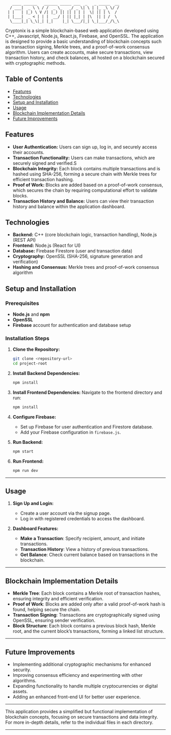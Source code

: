 

```
   ____ ______   ______ _____ ___  _   _ _____  __ 
  / ___|  _ \ \ / /  _ \_   _/ _ \| \ | |_ _\ \/ / 
 | |   | |_) \ V /| |_) || || | | |  \| || | \  /  
 | |___|  _ < | | |  __/ | || |_| | |\  || | /  \  
  \____|_| \_\|_| |_|    |_| \___/|_| \_|___/_/\_\ 
```

Cryptonix is a simple blockchain-based web application developed using C++, Javascript, Node.js, React.js, Firebase, and OpenSSL. The application is designed to provide a basic understanding of blockchain concepts such as transaction signing, Merkle trees, and a proof-of-work consensus algorithm. Users can create accounts, make secure transactions, view transaction history, and check balances, all hosted on a blockchain secured with cryptographic methods.

## Table of Contents
- [Features](#features)
- [Technologies](#technologies)
- [Setup and Installation](#setup-and-installation)
- [Usage](#usage)
- [Blockchain Implementation Details](#blockchain-implementation-details)
- [Future Improvements](#future-improvements)


## Features
- **User Authentication:** Users can sign up, log in, and securely access their accounts.
- **Transaction Functionality:** Users can make transactions, which are securely signed and verified.S
- **Blockchain Integrity:** Each block contains multiple transactions and is hashed using SHA-256, forming a secure chain with Merkle trees for efficient transaction hashing.
- **Proof of Work:** Blocks are added based on a proof-of-work consensus, which secures the chain by requiring computational effort to validate blocks.
- **Transaction History and Balance:** Users can view their transaction history and balance within the application dashboard.

## Technologies
- **Backend:** C++ (core blockchain logic, transaction handling), Node.js (REST API)
- **Frontend:** Node.js (React for UI)
- **Database:** Firebase Firestore (user and transaction data)
- **Cryptography:** OpenSSL (SHA-256, signature generation and verification)
- **Hashing and Consensus:** Merkle trees and proof-of-work consensus algorithm


## Setup and Installation

### Prerequisites
- **Node.js** and **npm**
- **OpenSSL**
- **Firebase** account for authentication and database setup

### Installation Steps

1. **Clone the Repository:**
   ```bash
   git clone <repository-url>
   cd project-root
   ```

2. **Install Backend Dependencies:**
   ```bash
   npm install
   ```

3. **Install Frontend Dependencies:**
   Navigate to the frontend directory and run:
   ```bash
   npm install
   ```

4. **Configure Firebase:**
   - Set up Firebase for user authentication and Firestore database.
   - Add your Firebase configuration in `firebase.js`.

5. **Run Backend:**
   ```bash
   npm start
   ```

6. **Run Frontend:**
   ```bash
   npm run dev
   ```

---

## Usage

1. **Sign Up and Login:**
   - Create a user account via the signup page.
   - Log in with registered credentials to access the dashboard.

2. **Dashboard Features:**
   - **Make a Transaction**: Specify recipient, amount, and initiate transactions.
   - **Transaction History**: View a history of previous transactions.
   - **Get Balance**: Check current balance based on transactions in the blockchain.

---

## Blockchain Implementation Details

- **Merkle Tree**: Each block contains a Merkle root of transaction hashes, ensuring integrity and efficient verification.
- **Proof of Work**: Blocks are added only after a valid proof-of-work hash is found, helping secure the chain.
- **Transaction Signing**: Transactions are cryptographically signed using OpenSSL, ensuring sender verification.
- **Block Structure**: Each block contains a previous block hash, Merkle root, and the current block’s transactions, forming a linked list structure.

---

## Future Improvements
- Implementing additional cryptographic mechanisms for enhanced security.
- Improving consensus efficiency and experimenting with other algorithms.
- Expanding functionality to handle multiple cryptocurrencies or digital assets.
- Adding an enhanced front-end UI for better user experience.

---

This application provides a simplified but functional implementation of blockchain concepts, focusing on secure transactions and data integrity. For more in-depth details, refer to the individual files in each directory.

--- 

